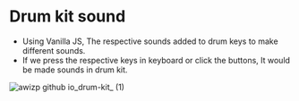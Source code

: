 # Drum kit sound

* Using Vanilla JS, The respective sounds added to drum keys to make different sounds.
* If we press the respective keys in keyboard or click the buttons, It would be made sounds in drum kit.

![awizp github io_drum-kit_ (1)](https://user-images.githubusercontent.com/64133659/210193198-065a596a-da8d-4a08-aa26-1b610c5d6876.png)
